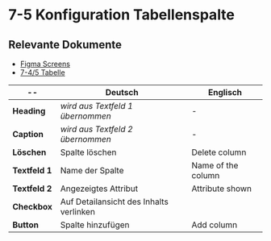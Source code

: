 # 7-5 Konfiguration Tabellenspalte

## Relevante Dokumente

* [Figma Screens](https://www.figma.com/file/ObpEGoczbPSUsnoH7aPFLbdy/Workflow-Generator-Screens?node-id=93%3A826)
* [7-4/5 Tabelle](../pages/7-5_table.md)

-- | Deutsch | Englisch
---|---|---
**Heading** | *wird aus Textfeld 1 übernommen* | -
**Caption** | *wird aus Textfeld 2 übernommen* | -
**Löschen** | Spalte löschen | Delete column
**Textfeld 1** | Name der Spalte | Name of the column
**Textfeld 2** | Angezeigtes Attribut | Attribute shown
**Checkbox** | Auf Detailansicht des Inhalts verlinken
**Button** | Spalte hinzufügen | Add column